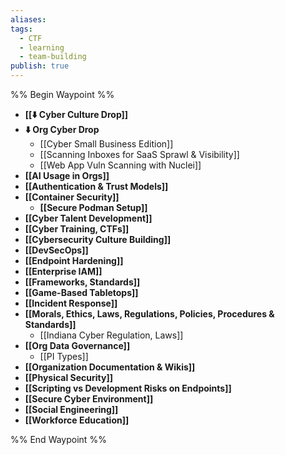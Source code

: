 ```yaml
---
aliases:
tags: 
  - CTF
  - learning
  - team-building
publish: true
---
```

%% Begin Waypoint %%
- **[[⬇️ Cyber Culture Drop]]**
- **⬇️ Org Cyber Drop**
	- [[Cyber Small Business Edition]]
	- [[Scanning Inboxes for SaaS Sprawl & Visibility]]
	- [[Web App Vuln Scanning with Nuclei]]
- **[[AI Usage in Orgs]]**
- **[[Authentication & Trust Models]]**
- **[[Container Security]]**
	- **[[Secure Podman Setup]]**
- **[[Cyber Talent Development]]**
- **[[Cyber Training, CTFs]]**
- **[[Cybersecurity Culture Building]]**
- **[[DevSecOps]]**
- **[[Endpoint Hardening]]**
- **[[Enterprise IAM]]**
- **[[Frameworks, Standards]]**
- **[[Game-Based Tabletops]]**
- **[[Incident Response]]**
- **[[Morals, Ethics, Laws, Regulations, Policies, Procedures & Standards]]**
	- [[Indiana Cyber Regulation, Laws]]
- **[[Org Data Governance]]**
	- [[PI Types]]
- **[[Organization Documentation & Wikis]]**
- **[[Physical Security]]**
- **[[Scripting vs Development Risks on Endpoints]]**
- **[[Secure Cyber Environment]]**
- **[[Social Engineering]]**
- **[[Workforce Education]]**

%% End Waypoint %%
